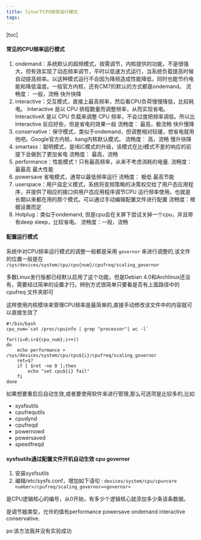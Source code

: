 ```yaml
---
title: linux下CPU频率运行模式
tags: 
---
```


[toc]

#### 常见的CPU频率运行模式

1. ondemand：系统默认的超频模式，按需调节，内核提供的功能，不是很强大，但有效实现了动态频率调节，平时以低速方式运行，当系统负载提高时候自动提高频率。以这种模式运行不会因为降频造成性能降低，同时也能节约电能和降低温度。一般官方内核，还有CM7的默认的方式都是ondemand。
	流畅度： 一般，流畅  快升快降
2. interactive：交互模式，直接上最高频率，然后看CPU负荷慢慢降低，比较耗电。  Interactive 是以 CPU 排程数量而调整频率，从而实现省电。InteractiveX 是以 CPU 负载来调整 CPU 频率，不会过度把频率调低。所以比 Interactive 反应好些，但是省电的效果一般 
	流畅度： 最高，极流畅  快升慢降
3. conservative：保守模式，类似于ondemand，但调整相对较缓，想省电就用他吧。Google官方内核，kang内核默认模式。 
	流畅度： 高，流畅  慢升快降
4. smartass：聪明模式，是I和C模式的升级，该模式在比i模式不差的响应的前提下会做到了更加省电
	流畅度： 最高，流畅
5. performance：性能模式！只有最高频率，从来不考虑消耗的电量.
	流畅度：最最高 最大性能
6. powersave 省电模式，通常以最低频率运行
	流畅度： 极低  最高节能
7. userspace：用户自定义模式，系统将变频策略的决策权交给了用户态应用程序，并提供了相应的接口供用户态应用程序调节CPU 运行频率使用。也就是长期以来都在用的那个模式。可以通过手动编辑配置文件进行配置
	流畅度：根据设置而定
8. Hotplug：类似于ondemand, 但是cpu会在关屏下尝试关掉一个cpu，并且带有deep sleep，比较省电。
	流畅度：一般，流畅
	
#### 配置运行模式

系统中对CPU频率运行模式的调整一般都是采用 `governor` 来进行调整的,该文件的位置一般是在 `/sys/devices/system/cpu/cpu{num}/cpufreq/scaling_governor`

多数Linux发行版都已经默认启用了这个功能，但是Debian 4.0和Archlinux还没有，需要经过简单的设置才行。辨别方式很简单只要看是否有上面路径中的 cpufreq 文件夹即可

这样使用内核模块来管理CPU频率是最简单的,直接手动修改该文件中的内容就可以直接生效了

```
#!/bin/bash
cpu_num=`cat /proc/cpuinfo | grep "processor"| wc -l`

for((i=0;i<${cpu_num};i++))
do
    echo performance > /sys/devices/system/cpu/cpu${i}/cpufreq/scaling_governor
    ret=$?
    if [ $ret -ne 0 ];then
        echo "set cpu${i} fail"
    fi
done
```

如果想要重启后自动生效,或者要使用软件来进行管理,那么可选项是比较多的,比如

- sysfsutils
- cpufrequtils
- cpudynd
- cpufreqd
- powernowd
- powersaved
- speedfreqd

#### sysfsutils通过配置文件开机自动生效 cpu governor

1. 安装sysfsutils
2. 编辑/etc/sysfs.conf，增加如下语句 : `devices/system/cpu/cpu<core number>/cpufreq/scaling_governor=<governor>`

<core number>	是CPU逻辑核心的编号，从0开始，有多少个逻辑核心就添加多少条该条数据。

<governor>			是调节器类型，允许的值有performance powersave ondemand interactive conservative.

ps:该方法我并没有实验成功